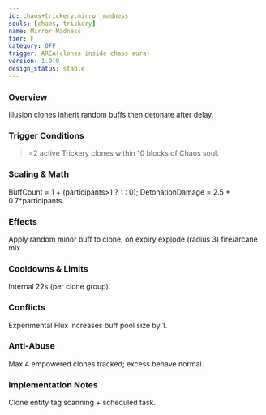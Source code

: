 ```yaml
---
id: chaos+trickery.mirror_madness
souls: [chaos, trickery]
name: Mirror Madness
tier: F
category: OFF
trigger: AREA(clones inside chaos aura)
version: 1.0.0
design_status: stable
---
```

### Overview
Illusion clones inherit random buffs then detonate after delay.
### Trigger Conditions
>=2 active Trickery clones within 10 blocks of Chaos soul.
### Scaling & Math
BuffCount = 1 + (participants>1 ? 1 : 0); DetonationDamage = 2.5 + 0.7*participants.
### Effects
Apply random minor buff to clone; on expiry explode (radius 3) fire/arcane mix.
### Cooldowns & Limits
Internal 22s (per clone group).
### Conflicts
Experimental Flux increases buff pool size by 1.
### Anti-Abuse
Max 4 empowered clones tracked; excess behave normal.
### Implementation Notes
Clone entity tag scanning + scheduled task.
